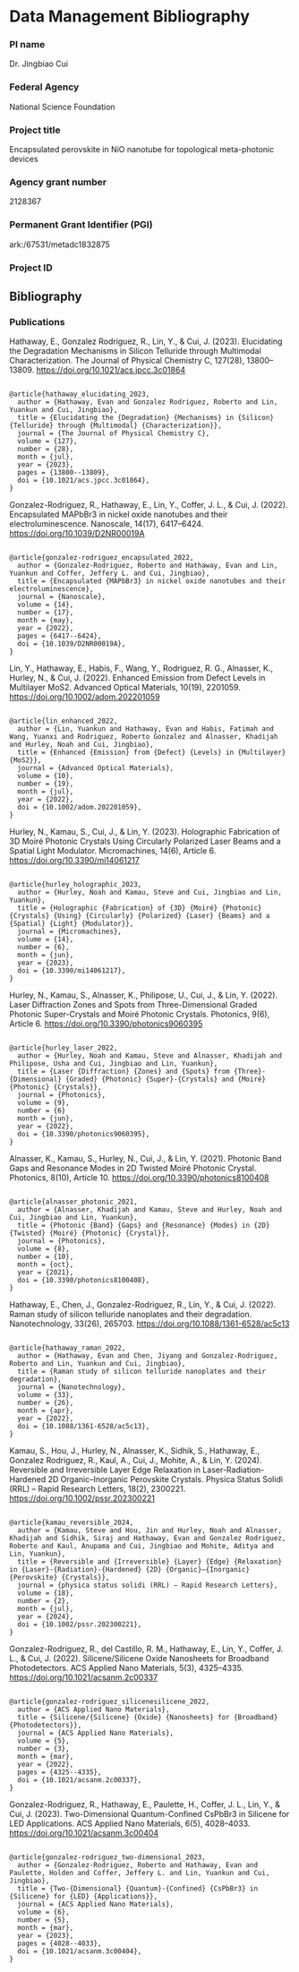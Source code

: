 # Data Management Bibliography

### PI name
Dr. Jingbiao Cui

### Federal Agency
National Science Foundation

### Project title
Encapsulated perovskite in NiO nanotube for topological meta-photonic devices

### Agency grant number
2128367

### Permanent Grant Identifier (PGI)	
ark:/67531/metadc1832875

### Project ID

## Bibliography

### Publications


Hathaway, E., Gonzalez Rodriguez, R., Lin, Y., & Cui, J. (2023). Elucidating the Degradation Mechanisms in Silicon Telluride through Multimodal Characterization. The Journal of Physical Chemistry C, 127(28), 13800–13809. https://doi.org/10.1021/acs.jpcc.3c01864

```

@article{hathaway_elucidating_2023,
  author = {Hathaway, Evan and Gonzalez Rodriguez, Roberto and Lin, Yuankun and Cui, Jingbiao},
  title = {Elucidating the {Degradation} {Mechanisms} in {Silicon} {Telluride} through {Multimodal} {Characterization}},
  journal = {The Journal of Physical Chemistry C},
  volume = {127},
  number = {28},
  month = {jul},
  year = {2023},
  pages = {13800--13809},
  doi = {10.1021/acs.jpcc.3c01864},
}

```

Gonzalez-Rodriguez, R., Hathaway, E., Lin, Y., Coffer, J. L., & Cui, J. (2022). Encapsulated MAPbBr3 in nickel oxide nanotubes and their electroluminescence. Nanoscale, 14(17), 6417–6424. https://doi.org/10.1039/D2NR00019A

```

@article{gonzalez-rodriguez_encapsulated_2022,
  author = {Gonzalez-Rodriguez, Roberto and Hathaway, Evan and Lin, Yuankun and Coffer, Jeffery L. and Cui, Jingbiao},
  title = {Encapsulated {MAPbBr3} in nickel oxide nanotubes and their electroluminescence},
  journal = {Nanoscale},
  volume = {14},
  number = {17},
  month = {may},
  year = {2022},
  pages = {6417--6424},
  doi = {10.1039/D2NR00019A},
}

```

Lin, Y., Hathaway, E., Habis, F., Wang, Y., Rodriguez, R. G., Alnasser, K., Hurley, N., & Cui, J. (2022). Enhanced Emission from Defect Levels in Multilayer MoS2. Advanced Optical Materials, 10(19), 2201059. https://doi.org/10.1002/adom.202201059

```

@article{lin_enhanced_2022,
  author = {Lin, Yuankun and Hathaway, Evan and Habis, Fatimah and Wang, Yuanxi and Rodriguez, Roberto Gonzalez and Alnasser, Khadijah and Hurley, Noah and Cui, Jingbiao},
  title = {Enhanced {Emission} from {Defect} {Levels} in {Multilayer} {MoS2}},
  journal = {Advanced Optical Materials},
  volume = {10},
  number = {19},
  month = {jul},
  year = {2022},
  doi = {10.1002/adom.202201059},
}

```

Hurley, N., Kamau, S., Cui, J., & Lin, Y. (2023). Holographic Fabrication of 3D Moiré Photonic Crystals Using Circularly Polarized Laser Beams and a Spatial Light Modulator. Micromachines, 14(6), Article 6. https://doi.org/10.3390/mi14061217

```

@article{hurley_holographic_2023,
  author = {Hurley, Noah and Kamau, Steve and Cui, Jingbiao and Lin, Yuankun},
  title = {Holographic {Fabrication} of {3D} {Moiré} {Photonic} {Crystals} {Using} {Circularly} {Polarized} {Laser} {Beams} and a {Spatial} {Light} {Modulator}},
  journal = {Micromachines},
  volume = {14},
  number = {6},
  month = {jun},
  year = {2023},
  doi = {10.3390/mi14061217},
}

```

Hurley, N., Kamau, S., Alnasser, K., Philipose, U., Cui, J., & Lin, Y. (2022). Laser Diffraction Zones and Spots from Three-Dimensional Graded Photonic Super-Crystals and Moiré Photonic Crystals. Photonics, 9(6), Article 6. https://doi.org/10.3390/photonics9060395

```

@article{hurley_laser_2022,
  author = {Hurley, Noah and Kamau, Steve and Alnasser, Khadijah and Philipose, Usha and Cui, Jingbiao and Lin, Yuankun},
  title = {Laser {Diffraction} {Zones} and {Spots} from {Three}-{Dimensional} {Graded} {Photonic} {Super}-{Crystals} and {Moiré} {Photonic} {Crystals}},
  journal = {Photonics},
  volume = {9},
  number = {6}
  month = {jun},
  year = {2022},
  doi = {10.3390/photonics9060395},
}

```

Alnasser, K., Kamau, S., Hurley, N., Cui, J., & Lin, Y. (2021). Photonic Band Gaps and Resonance Modes in 2D Twisted Moiré Photonic Crystal. Photonics, 8(10), Article 10. https://doi.org/10.3390/photonics8100408

```

@article{alnasser_photonic_2021,
  author = {Alnasser, Khadijah and Kamau, Steve and Hurley, Noah and Cui, Jingbiao and Lin, Yuankun},
  title = {Photonic {Band} {Gaps} and {Resonance} {Modes} in {2D} {Twisted} {Moiré} {Photonic} {Crystal}},
  journal = {Photonics},
  volume = {8},
  number = {10},
  month = {oct},
  year = {2021},
  doi = {10.3390/photonics8100408},
}

```

Hathaway, E., Chen, J., Gonzalez-Rodriguez, R., Lin, Y., & Cui, J. (2022). Raman study of silicon telluride nanoplates and their degradation. Nanotechnology, 33(26), 265703. https://doi.org/10.1088/1361-6528/ac5c13

```

@article{hathaway_raman_2022,
  author = {Hathaway, Evan and Chen, Jiyang and Gonzalez-Rodriguez, Roberto and Lin, Yuankun and Cui, Jingbiao},
  title = {Raman study of silicon telluride nanoplates and their degradation},
  journal = {Nanotechnology},
  volume = {33},
  number = {26},
  month = {apr},
  year = {2022},
  doi = {10.1088/1361-6528/ac5c13},
}

```

Kamau, S., Hou, J., Hurley, N., Alnasser, K., Sidhik, S., Hathaway, E., Gonzalez Rodriguez, R., Kaul, A., Cui, J., Mohite, A., & Lin, Y. (2024). Reversible and Irreversible Layer Edge Relaxation in Laser-Radiation-Hardened 2D Organic–Inorganic Perovskite Crystals. Physica Status Solidi (RRL) – Rapid Research Letters, 18(2), 2300221. https://doi.org/10.1002/pssr.202300221

```

@article{kamau_reversible_2024,
  author = {Kamau, Steve and Hou, Jin and Hurley, Noah and Alnasser, Khadijah and Sidhik, Siraj and Hathaway, Evan and Gonzalez Rodriguez, Roberto and Kaul, Anupama and Cui, Jingbiao and Mohite, Aditya and Lin, Yuankun},
  title = {Reversible and {Irreversible} {Layer} {Edge} {Relaxation} in {Laser}-{Radiation}-{Hardened} {2D} {Organic}–{Inorganic} {Perovskite} {Crystals}},
  journal = {physica status solidi (RRL) – Rapid Research Letters},
  volume = {18},
  number = {2},
  month = {jul},
  year = {2024},
  doi = {10.1002/pssr.202300221},
}

```

Gonzalez-Rodriguez, R., del Castillo, R. M., Hathaway, E., Lin, Y., Coffer, J. L., & Cui, J. (2022). Silicene/Silicene Oxide Nanosheets for Broadband Photodetectors. ACS Applied Nano Materials, 5(3), 4325–4335. https://doi.org/10.1021/acsanm.2c00337

```

@article{gonzalez-rodriguez_silicenesilicene_2022,
  author = {ACS Applied Nano Materials},
  title = {Silicene/{Silicene} {Oxide} {Nanosheets} for {Broadband} {Photodetectors}},
  journal = {ACS Applied Nano Materials},
  volume = {5},
  number = {3},
  month = {mar},
  year = {2022},
  pages = {4325--4335},
  doi = {10.1021/acsanm.2c00337},
}

```

Gonzalez-Rodriguez, R., Hathaway, E., Paulette, H., Coffer, J. L., Lin, Y., & Cui, J. (2023). Two-Dimensional Quantum-Confined CsPbBr3 in Silicene for LED Applications. ACS Applied Nano Materials, 6(5), 4028–4033. https://doi.org/10.1021/acsanm.3c00404

```

@article{gonzalez-rodriguez_two-dimensional_2023,
  author = {Gonzalez-Rodriguez, Roberto and Hathaway, Evan and Paulette, Holden and Coffer, Jeffery L. and Lin, Yuankun and Cui, Jingbiao},
  title = {Two-{Dimensional} {Quantum}-{Confined} {CsPbBr3} in {Silicene} for {LED} {Applications}},
  journal = {ACS Applied Nano Materials},
  volume = {6},
  number = {5},
  month = {mar},
  year = {2023},
  pages = {4028--4033},
  doi = {10.1021/acsanm.3c00404},
}

```

